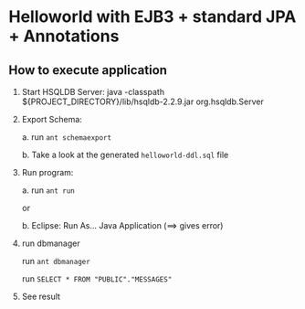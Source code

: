 # Helloworld with EJB3 + standard JPA + Annotations

## How to execute application

1.  Start HSQLDB Server: java -classpath ${PROJECT_DIRECTORY}/lib/hsqldb-2.2.9.jar org.hsqldb.Server

2.  Export Schema:  
    
    a.  run `ant schemaexport`
    
    b.  Take a look at the generated `helloworld-ddl.sql` file

3.  Run program:
    
    a.  run `ant run`
    
    or
    
    b.  Eclipse: Run As... Java Application (==> gives error)
    
4.  run dbmanager
    
    run `ant dbmanager`
    
    run `SELECT * FROM "PUBLIC"."MESSAGES"`
    
5.  See result
